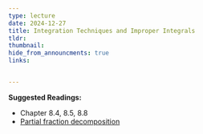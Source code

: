 ```yaml
---
type: lecture
date: 2024-12-27
title: Integration Techniques and Improper Integrals
tldr: 
thumbnail: 
hide_from_announcments: true
links: 


---
```

**Suggested Readings:**
- Chapter 8.4, 8.5, 8.8
- [Partial fraction decomposition](https://en.wikipedia.org/wiki/Partial_fraction_decomposition)


